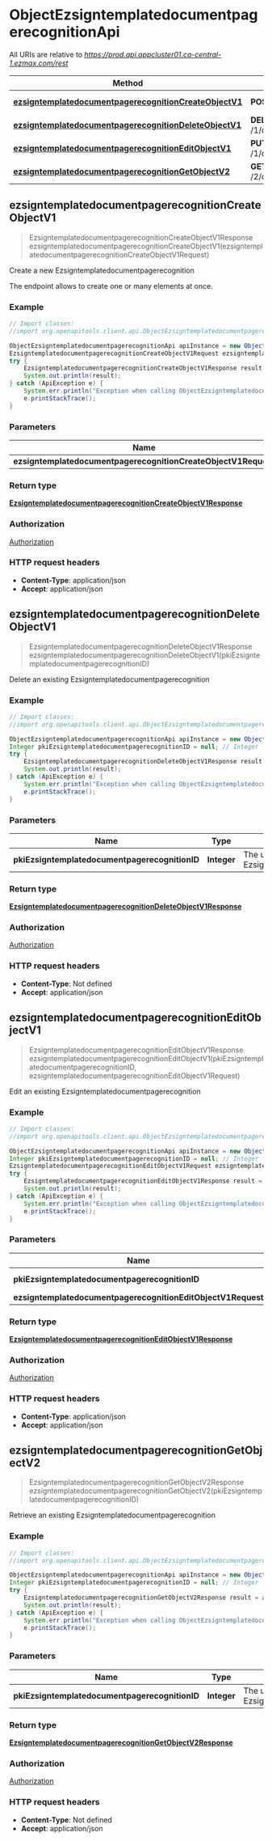 # ObjectEzsigntemplatedocumentpagerecognitionApi

All URIs are relative to *https://prod.api.appcluster01.ca-central-1.ezmax.com/rest*

Method | HTTP request | Description
------------- | ------------- | -------------
[**ezsigntemplatedocumentpagerecognitionCreateObjectV1**](ObjectEzsigntemplatedocumentpagerecognitionApi.md#ezsigntemplatedocumentpagerecognitionCreateObjectV1) | **POST** /1/object/ezsigntemplatedocumentpagerecognition | Create a new Ezsigntemplatedocumentpagerecognition
[**ezsigntemplatedocumentpagerecognitionDeleteObjectV1**](ObjectEzsigntemplatedocumentpagerecognitionApi.md#ezsigntemplatedocumentpagerecognitionDeleteObjectV1) | **DELETE** /1/object/ezsigntemplatedocumentpagerecognition/{pkiEzsigntemplatedocumentpagerecognitionID} | Delete an existing Ezsigntemplatedocumentpagerecognition
[**ezsigntemplatedocumentpagerecognitionEditObjectV1**](ObjectEzsigntemplatedocumentpagerecognitionApi.md#ezsigntemplatedocumentpagerecognitionEditObjectV1) | **PUT** /1/object/ezsigntemplatedocumentpagerecognition/{pkiEzsigntemplatedocumentpagerecognitionID} | Edit an existing Ezsigntemplatedocumentpagerecognition
[**ezsigntemplatedocumentpagerecognitionGetObjectV2**](ObjectEzsigntemplatedocumentpagerecognitionApi.md#ezsigntemplatedocumentpagerecognitionGetObjectV2) | **GET** /2/object/ezsigntemplatedocumentpagerecognition/{pkiEzsigntemplatedocumentpagerecognitionID} | Retrieve an existing Ezsigntemplatedocumentpagerecognition



## ezsigntemplatedocumentpagerecognitionCreateObjectV1

> EzsigntemplatedocumentpagerecognitionCreateObjectV1Response ezsigntemplatedocumentpagerecognitionCreateObjectV1(ezsigntemplatedocumentpagerecognitionCreateObjectV1Request)

Create a new Ezsigntemplatedocumentpagerecognition

The endpoint allows to create one or many elements at once.

### Example

```java
// Import classes:
//import org.openapitools.client.api.ObjectEzsigntemplatedocumentpagerecognitionApi;

ObjectEzsigntemplatedocumentpagerecognitionApi apiInstance = new ObjectEzsigntemplatedocumentpagerecognitionApi();
EzsigntemplatedocumentpagerecognitionCreateObjectV1Request ezsigntemplatedocumentpagerecognitionCreateObjectV1Request = new EzsigntemplatedocumentpagerecognitionCreateObjectV1Request(); // EzsigntemplatedocumentpagerecognitionCreateObjectV1Request | 
try {
    EzsigntemplatedocumentpagerecognitionCreateObjectV1Response result = apiInstance.ezsigntemplatedocumentpagerecognitionCreateObjectV1(ezsigntemplatedocumentpagerecognitionCreateObjectV1Request);
    System.out.println(result);
} catch (ApiException e) {
    System.err.println("Exception when calling ObjectEzsigntemplatedocumentpagerecognitionApi#ezsigntemplatedocumentpagerecognitionCreateObjectV1");
    e.printStackTrace();
}
```

### Parameters


Name | Type | Description  | Notes
------------- | ------------- | ------------- | -------------
 **ezsigntemplatedocumentpagerecognitionCreateObjectV1Request** | [**EzsigntemplatedocumentpagerecognitionCreateObjectV1Request**](EzsigntemplatedocumentpagerecognitionCreateObjectV1Request.md)|  |

### Return type

[**EzsigntemplatedocumentpagerecognitionCreateObjectV1Response**](EzsigntemplatedocumentpagerecognitionCreateObjectV1Response.md)

### Authorization

[Authorization](../README.md#Authorization)

### HTTP request headers

- **Content-Type**: application/json
- **Accept**: application/json


## ezsigntemplatedocumentpagerecognitionDeleteObjectV1

> EzsigntemplatedocumentpagerecognitionDeleteObjectV1Response ezsigntemplatedocumentpagerecognitionDeleteObjectV1(pkiEzsigntemplatedocumentpagerecognitionID)

Delete an existing Ezsigntemplatedocumentpagerecognition



### Example

```java
// Import classes:
//import org.openapitools.client.api.ObjectEzsigntemplatedocumentpagerecognitionApi;

ObjectEzsigntemplatedocumentpagerecognitionApi apiInstance = new ObjectEzsigntemplatedocumentpagerecognitionApi();
Integer pkiEzsigntemplatedocumentpagerecognitionID = null; // Integer | The unique ID of the Ezsigntemplatedocumentpagerecognition
try {
    EzsigntemplatedocumentpagerecognitionDeleteObjectV1Response result = apiInstance.ezsigntemplatedocumentpagerecognitionDeleteObjectV1(pkiEzsigntemplatedocumentpagerecognitionID);
    System.out.println(result);
} catch (ApiException e) {
    System.err.println("Exception when calling ObjectEzsigntemplatedocumentpagerecognitionApi#ezsigntemplatedocumentpagerecognitionDeleteObjectV1");
    e.printStackTrace();
}
```

### Parameters


Name | Type | Description  | Notes
------------- | ------------- | ------------- | -------------
 **pkiEzsigntemplatedocumentpagerecognitionID** | **Integer**| The unique ID of the Ezsigntemplatedocumentpagerecognition | [default to null]

### Return type

[**EzsigntemplatedocumentpagerecognitionDeleteObjectV1Response**](EzsigntemplatedocumentpagerecognitionDeleteObjectV1Response.md)

### Authorization

[Authorization](../README.md#Authorization)

### HTTP request headers

- **Content-Type**: Not defined
- **Accept**: application/json


## ezsigntemplatedocumentpagerecognitionEditObjectV1

> EzsigntemplatedocumentpagerecognitionEditObjectV1Response ezsigntemplatedocumentpagerecognitionEditObjectV1(pkiEzsigntemplatedocumentpagerecognitionID, ezsigntemplatedocumentpagerecognitionEditObjectV1Request)

Edit an existing Ezsigntemplatedocumentpagerecognition



### Example

```java
// Import classes:
//import org.openapitools.client.api.ObjectEzsigntemplatedocumentpagerecognitionApi;

ObjectEzsigntemplatedocumentpagerecognitionApi apiInstance = new ObjectEzsigntemplatedocumentpagerecognitionApi();
Integer pkiEzsigntemplatedocumentpagerecognitionID = null; // Integer | The unique ID of the Ezsigntemplatedocumentpagerecognition
EzsigntemplatedocumentpagerecognitionEditObjectV1Request ezsigntemplatedocumentpagerecognitionEditObjectV1Request = new EzsigntemplatedocumentpagerecognitionEditObjectV1Request(); // EzsigntemplatedocumentpagerecognitionEditObjectV1Request | 
try {
    EzsigntemplatedocumentpagerecognitionEditObjectV1Response result = apiInstance.ezsigntemplatedocumentpagerecognitionEditObjectV1(pkiEzsigntemplatedocumentpagerecognitionID, ezsigntemplatedocumentpagerecognitionEditObjectV1Request);
    System.out.println(result);
} catch (ApiException e) {
    System.err.println("Exception when calling ObjectEzsigntemplatedocumentpagerecognitionApi#ezsigntemplatedocumentpagerecognitionEditObjectV1");
    e.printStackTrace();
}
```

### Parameters


Name | Type | Description  | Notes
------------- | ------------- | ------------- | -------------
 **pkiEzsigntemplatedocumentpagerecognitionID** | **Integer**| The unique ID of the Ezsigntemplatedocumentpagerecognition | [default to null]
 **ezsigntemplatedocumentpagerecognitionEditObjectV1Request** | [**EzsigntemplatedocumentpagerecognitionEditObjectV1Request**](EzsigntemplatedocumentpagerecognitionEditObjectV1Request.md)|  |

### Return type

[**EzsigntemplatedocumentpagerecognitionEditObjectV1Response**](EzsigntemplatedocumentpagerecognitionEditObjectV1Response.md)

### Authorization

[Authorization](../README.md#Authorization)

### HTTP request headers

- **Content-Type**: application/json
- **Accept**: application/json


## ezsigntemplatedocumentpagerecognitionGetObjectV2

> EzsigntemplatedocumentpagerecognitionGetObjectV2Response ezsigntemplatedocumentpagerecognitionGetObjectV2(pkiEzsigntemplatedocumentpagerecognitionID)

Retrieve an existing Ezsigntemplatedocumentpagerecognition



### Example

```java
// Import classes:
//import org.openapitools.client.api.ObjectEzsigntemplatedocumentpagerecognitionApi;

ObjectEzsigntemplatedocumentpagerecognitionApi apiInstance = new ObjectEzsigntemplatedocumentpagerecognitionApi();
Integer pkiEzsigntemplatedocumentpagerecognitionID = null; // Integer | The unique ID of the Ezsigntemplatedocumentpagerecognition
try {
    EzsigntemplatedocumentpagerecognitionGetObjectV2Response result = apiInstance.ezsigntemplatedocumentpagerecognitionGetObjectV2(pkiEzsigntemplatedocumentpagerecognitionID);
    System.out.println(result);
} catch (ApiException e) {
    System.err.println("Exception when calling ObjectEzsigntemplatedocumentpagerecognitionApi#ezsigntemplatedocumentpagerecognitionGetObjectV2");
    e.printStackTrace();
}
```

### Parameters


Name | Type | Description  | Notes
------------- | ------------- | ------------- | -------------
 **pkiEzsigntemplatedocumentpagerecognitionID** | **Integer**| The unique ID of the Ezsigntemplatedocumentpagerecognition | [default to null]

### Return type

[**EzsigntemplatedocumentpagerecognitionGetObjectV2Response**](EzsigntemplatedocumentpagerecognitionGetObjectV2Response.md)

### Authorization

[Authorization](../README.md#Authorization)

### HTTP request headers

- **Content-Type**: Not defined
- **Accept**: application/json

